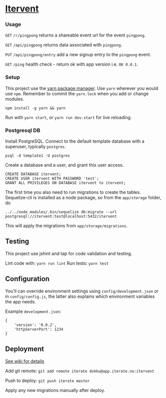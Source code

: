 # [Itervent](https://itervent.app.iterate.no)

### Usage

`GET` `/r/pingpong` returns a shareable event url for the event `pingpong`.

`GET` `/api/pingpong` returns data associated with `pingpong`.

`PUT` `/api/pingpong/entry` add a new signup entry to the `pingpong` event.

`GET` `/ping` health check - return ok with app version i.e. `OK 0.0.1`.

### Setup

This project use the [yarn package manager](https://github.com/yarnpkg/yarn). Use `yarn` wherever you would use `npm`. Remember to commit the `yarn.lock` when you add or change modules.

 ```
 npm install -g yarn && yarn
 ```

Run with `yarn start`, or `yarn run dev-start` for live reloading.

### Postgresql DB
Install PostgreSQL. Connect to the default template database with a superuser, typically `postgres`.
```
psql -d template1 -U postgres
```
Create a database and a user, and grant this user access.
```
CREATE DATABASE itervent;
CREATE USER itervent WITH PASSWORD 'test';
GRANT ALL PRIVILEGES ON DATABASE itervent to itervent;
```
The first time you also need to run migrations to create the tables.
Sequelize-cli is installed as a node package, so from the `app/storage` folder, do
```
../../node_modules/.bin/sequelize db:migrate --url postgresql://itervent:test@localhost:5432/itervent
```
This will apply the migrations from `app/storage/migrations`.

## Testing

This project use jshint and tap for code validation and testing.

Lint code with: `yarn run lint`
Run tests: `yarn test`


## Configuration

You'll can override environment settings using `config/development.json` or in `config/config.js`, the latter also explains which environment variables the app needs.

Example `development.json`:
```
{
    'version': '0.0.2',
    'httpServerPort': 1234
}
```


## Deployment

[See wiki for details](https://iterate.atlassian.net/wiki/display/iter/app.iterate.no+-+Heroku+style+deployment)

Add git remote:
`git add remote iterate dokku@app.iterate.no:itervent`

Push to deploy:
`git push iterate master`

Apply any new migrations manually after deploy.
